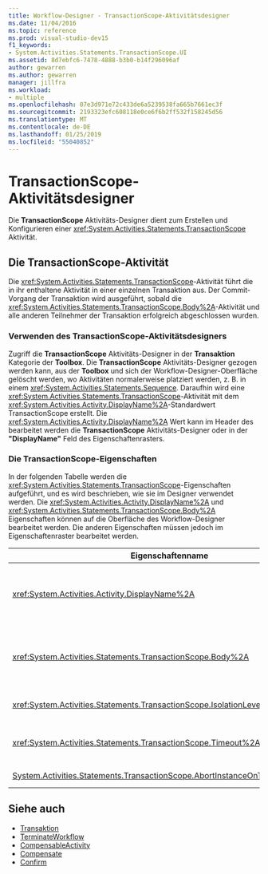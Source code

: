 ```yaml
---
title: Workflow-Designer - TransactionScope-Aktivitätsdesigner
ms.date: 11/04/2016
ms.topic: reference
ms.prod: visual-studio-dev15
f1_keywords:
- System.Activities.Statements.TransactionScope.UI
ms.assetid: 8d7ebfc6-7478-4888-b3b0-b14f296096af
author: gewarren
ms.author: gewarren
manager: jillfra
ms.workload:
- multiple
ms.openlocfilehash: 07e3d971e72c433de6a5239538fa665b7661ec3f
ms.sourcegitcommit: 2193323efc608118e0ce6f6b2ff532f158245d56
ms.translationtype: MT
ms.contentlocale: de-DE
ms.lasthandoff: 01/25/2019
ms.locfileid: "55040852"
---
```

# <a name="transactionscope-activity-designer"></a>TransactionScope-Aktivitätsdesigner

Die **TransactionScope** Aktivitäts-Designer dient zum Erstellen und Konfigurieren einer <xref:System.Activities.Statements.TransactionScope> Aktivität.

## <a name="the-transactionscope-activity"></a>Die TransactionScope-Aktivität

Die <xref:System.Activities.Statements.TransactionScope>-Aktivität führt die in ihr enthaltene Aktivität in einer einzelnen Transaktion aus. Der Commit-Vorgang der Transaktion wird ausgeführt, sobald die <xref:System.Activities.Statements.TransactionScope.Body%2A>-Aktivität und alle anderen Teilnehmer der Transaktion erfolgreich abgeschlossen wurden.

### <a name="using-the-transactionscope-activity-designer"></a>Verwenden des TransactionScope-Aktivitätsdesigners

Zugriff die **TransactionScope** Aktivitäts-Designer in der **Transaktion** Kategorie der **Toolbox**. Die **TransactionScope** Aktivitäts-Designer gezogen werden kann, aus der **Toolbox** und sich der Workflow-Designer-Oberfläche gelöscht werden, wo Aktivitäten normalerweise platziert werden, z. B. in einem <xref:System.Activities.Statements.Sequence>. Daraufhin wird eine <xref:System.Activities.Statements.TransactionScope>-Aktivität mit dem <xref:System.Activities.Activity.DisplayName%2A>-Standardwert TransactionScope erstellt. Die <xref:System.Activities.Activity.DisplayName%2A> Wert kann im Header des bearbeitet werden die **TransactionScope** Aktivitäts-Designer oder in der **"DisplayName"** Feld des Eigenschaftenrasters.

### <a name="the-transactionscope-properties"></a>Die TransactionScope-Eigenschaften

In der folgenden Tabelle werden die <xref:System.Activities.Statements.TransactionScope>-Eigenschaften aufgeführt, und es wird beschrieben, wie sie im Designer verwendet werden. Die <xref:System.Activities.Activity.DisplayName%2A> und <xref:System.Activities.Statements.TransactionScope.Body%2A> Eigenschaften können auf die Oberfläche des Workflow-Designer bearbeitet werden. Die anderen Eigenschaften müssen jedoch im Eigenschaftenraster bearbeitet werden.

|Eigenschaftenname|Erforderlich|Verwendung|
|-|--------------|-|
|<xref:System.Activities.Activity.DisplayName%2A>|False|Der optionale Anzeigename der <xref:System.Activities.Statements.TransactionScope>-Aktivität. Der Standardwert lautet TransactionScope. Obwohl der <xref:System.Activities.Activity.DisplayName%2A>-Wert nicht zwingend erforderlich ist, wird empfohlen, einen Anzeigenamen zu verwenden.|
|<xref:System.Activities.Statements.TransactionScope.Body%2A>|True|Gibt die Aktivität an, die in einer einzelnen Transaktion ausgeführt werden soll. Hinzufügen der <xref:System.Activities.Statements.TransactionScope.Body%2A> -Aktivität, indem Sie eine Aktivität aus der **Toolbox** in die **Text** Feld der **TransactionScope** Aktivitäts-Designer, mit dem Hinweistext "Aktivität ablegen Hier".|
|<xref:System.Activities.Statements.TransactionScope.IsolationLevel%2A>|True|Gibt die <xref:System.Transactions.IsolationLevel>-Ebene für diesen <xref:System.Activities.Statements.TransactionScope>-Bereich an.|
|<xref:System.Activities.Statements.TransactionScope.Timeout%2A>|False|Gibt das Zeitintervall (im Format 00:00:00 für Stunden:Minuten:Sekunden) an, in dem die Transaktion abgeschlossen werden muss. Der Standardwert beträgt 1 Minute (00:01:00).|
|[System.Activities.Statements.TransactionScope.AbortInstanceOnTransactionFailure](https://msdn.microsoft.com/library/system.activities.statements.transactionscope.abortinstanceontransactionfailure.aspx)|True|Gibt den Wert an, der angibt, ob der Workflow abgebrochen werden soll, wenn die Transaktion abbricht.|

## <a name="see-also"></a>Siehe auch

- [Transaktion](../workflow-designer/transaction-activity-designers.md)
- [TerminateWorkflow](../workflow-designer/terminateworkflow-activity-designer.md)
- [CompensableActivity](../workflow-designer/compensableactivity-activity-designer.md)
- [Compensate](../workflow-designer/compensate-activity-designer.md)
- [Confirm](../workflow-designer/confirm-activity-designer.md)